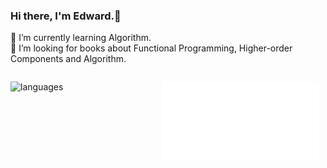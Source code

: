 ### Hi there, I'm Edward.👋

🌱 I’m currently learning Algorithm.<br>
🤔 I’m looking for books about Functional Programming, Higher-order Components and Algorithm.

<div style="display:flex">

<span style="width:48%;display:inline-block">

![languages](https://github-readme-stats.vercel.app/api/top-langs?username=alazypig&show_icons=true&count_private=true&theme=radical)

</span>

<span style="width:50%;display:inline-block">

![Edward](logo.svg)

</span>

</div>

<!--
**alazypig/alazypig** is a ✨ _special_ ✨ repository because its `README.md` (this file) appears on your GitHub profile.

Here are some ideas to get you started:

- 🔭 I’m currently working on ...
- 🌱 I’m currently learning ...
- 👯 I’m looking to collaborate on ...
- 🤔 I’m looking for help with ...
- 💬 Ask me about ...
- 📫 How to reach me: ...
- 😄 Pronouns: ...
- ⚡ Fun fact: ...
-->
